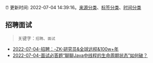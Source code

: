 :alarm_clock: 更新时间: 2022-07-04 14:39:16。[来源分类](../README.md)、[标签分类](../TAGS.md)、[时间分类](../TIMELINE.md)

## 招聘面试


> 关键字：`招聘`、`面试`



- [2022-07-04-招聘：-ZK-研究员&全球远程&100w+年](https://www.v2ex.com/t/864040) 
- [2022-07-04-面试必答题“聊聊Java中线程的生命周期状态”如何破？](https://toutiao.io/k/5hfr1qo) 